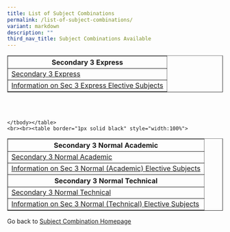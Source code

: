 ```yaml
---
title: List of Subject Combinations
permalink: /list-of-subject-combinations/
variant: markdown
description: ""
third_nav_title: Subject Combinations Available
---
```

<table border="1px solid black" style="width:100%">
	<tbody><tr>
		<th>Secondary 3 Express</th>
		</tr>
		<tr><td><a href="/files/Subject%20Combination%20Exercise/3E_Subject_Combinations_for_2025.pdf">Secondary 3 Express</a><br></td>
		</tr><tr>
<td><a href="/upper-secondary-express/">Information on Sec 3 Express Elective Subjects</a></td>
		</tr>
	</tbody></table>		
<br><br><table border="1px solid black" style="width:100%">
	<tbody><tr><th>Secondary 3 Normal Academic</th></tr>
<tr><td><a href="/files/Subject%20Combination%20Exercise/3N_A__Subject_Combination_for_2025.pdf">Secondary 3 Normal Academic</a><br></td></tr>
<tr><td><a href="/upper-secondary-normal-academic/">Information on Sec 3 Normal (Academic) Elective Subjects</a></td></tr>
 
	</tbody></table>		
	<br><br><table border="1px solid black" style="width:100%">
<tbody><tr><th>Secondary 3 Normal Technical</th></tr>
	<tr><td><a href="/files/Subject%20Combination%20Exercise/3N_T__Subject_Combination_for_2025.pdf">Secondary 3 Normal Technical </a><br></td>
</tr><tr><td><a href="/upper-secondary-normal-technical/">Information on Sec 3 Normal (Technical) Elective Subjects</a></td></tr>
 
</tbody></table>

Go back to <a href="/subject-combination/">Subject Combination Homepage</a>
